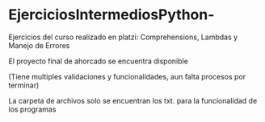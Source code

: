 # EjerciciosIntermediosPython-

Ejercicios del curso realizado en platzi: 
Comprehensions, Lambdas y Manejo de Errores

El proyecto final de ahorcado se encuentra disponible

(Tiene multiples validaciones y funcionalidades, aun falta procesos por terminar)

La carpeta de archivos solo se encuentran los txt. para la funcionalidad de los programas
